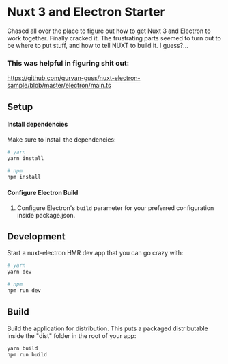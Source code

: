 # Nuxt 3 and Electron Starter

Chased all over the place to figure out how to get Nuxt 3 and Electron to work together. Finally cracked it. The frustrating parts seemed to turn out to be where to put stuff, and how to tell NUXT to build it. I guess?...

### This was helpful in figuring shit out:

https://github.com/gurvan-guss/nuxt-electron-sample/blob/master/electron/main.ts

## Setup

#### Install dependencies

Make sure to install the dependencies:

```bash
# yarn
yarn install

# npm
npm install
```

#### Configure Electron Build

1. Configure Electron's `build` parameter for your preferred configuration inside package.json.

## Development

Start a nuxt-electron HMR dev app that you can go crazy with:

```bash
# yarn
yarn dev

# npm
npm run dev
```

## Build

Build the application for distribution. This puts a packaged distributable inside the "dist" folder in the root of your app:

```bash
yarn build
npm run build
```
